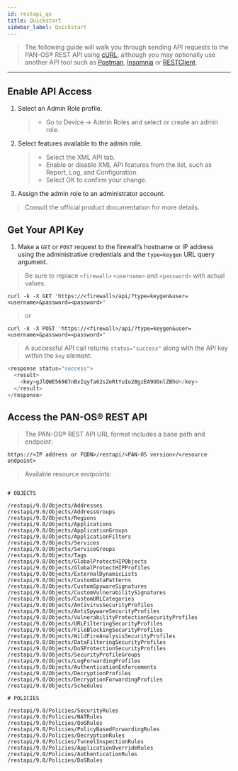 ```yaml
---
id: restapi_qs
title: Quickstart
sidebar_label: Quickstart
---
```


> The following guide will walk you through sending API requests to the PAN-OS® REST API using <a href="https://curl.haxx.se/docs/httpscripting.html" target="_blank">cURL</a>, although you may optionally use another API tool such as <a href="https://www.getpostman.com/" target="_blank">Postman</a>, <a href="https://insomnia.rest/" target="_blank">Insomnia</a> or <a href="http://restclient.net/" target="_blank">RESTClient</a>. 

---

## Enable API Access

1. Select an Admin Role profile.
    > * Go to Device -> Admin Roles and select or create an admin role.

2. Select features available to the admin role.
    > * Select the XML API tab.
    > * Enable or disable XML API features from the list, such as Report, Log, and Configuration.
    > * Select OK to confirm your change.

3. Assign the admin role to an administrator account.

> Consult the official product documentation for more details.

## Get Your API Key

1. Make a `GET` or `POST` request to the firewall’s hostname or IP address using the administrative credentials and the `type=keygen` URL query argument.

> Be sure to replace `<firewall>` `<username>` and `<password>` with actual values.

``` console
curl -k -X GET 'https://<firewall>/api/?type=keygen&user=<username>&password=<password>'
```

> or

``` console
curl -k -X POST 'https://<firewall>/api/?type=keygen&user=<username>&password=<password>'
```

> A successful API call returns `status="success"` along with the API key within the `key` element:

``` javascript
<response status="success"> 
  <result> 
    <key>gJlQWE56987nBxIqyfa62sZeRtYuIo2BgzEA9UOnlZBhU</key> 
  </result> 
</response>
```

## Access the PAN-OS® REST API

> The PAN-OS® REST API URL format includes a base path and endpoint:

``` console
https://<IP address or FQDN>/restapi/<PAN-OS version>/<resource endpoint>
```

> Available resource endpoints:

``` console

# OBJECTS

/restapi/9.0/Objects/Addresses
/restapi/9.0/Objects/AddressGroups
/restapi/9.0/Objects/Regions
/restapi/9.0/Objects/Applications
/restapi/9.0/Objects/ApplicationGroups
/restapi/9.0/Objects/ApplicationFilters
/restapi/9.0/Objects/Services
/restapi/9.0/Objects/ServiceGroups
/restapi/9.0/Objects/Tags
/restapi/9.0/Objects/GlobalProtectHIPObjects
/restapi/9.0/Objects/GlobalProtectHIPProfiles
/restapi/9.0/Objects/ExternalDynamicLists
/restapi/9.0/Objects/CustomDataPatterns
/restapi/9.0/Objects/CustomSpywareSignatures
/restapi/9.0/Objects/CustomVulnerabilitySignatures
/restapi/9.0/Objects/CustomURLCategories
/restapi/9.0/Objects/AntivirusSecurityProfiles
/restapi/9.0/Objects/AntiSpywareSecurityProfiles
/restapi/9.0/Objects/VulnerabilityProtectionSecurityProfiles
/restapi/9.0/Objects/URLFilteringSecurityProfiles
/restapi/9.0/Objects/FileBlockingSecurityProfiles
/restapi/9.0/Objects/WildFireAnalysisSecurityProfiles
/restapi/9.0/Objects/DataFilteringSecurityProfiles
/restapi/9.0/Objects/DoSProtectionSecurityProfiles
/restapi/9.0/Objects/SecurityProfileGroups
/restapi/9.0/Objects/LogForwardingProfiles
/restapi/9.0/Objects/AuthenticationEnforcements
/restapi/9.0/Objects/DecryptionProfiles
/restapi/9.0/Objects/DecryptionForwardingProfiles
/restapi/9.0/Objects/Schedules

# POLICIES

/restapi/9.0/Policies/SecurityRules
/restapi/9.0/Policies/NATRules
/restapi/9.0/Policies/QoSRules
/restapi/9.0/Policies/PolicyBasedForwardingRules
/restapi/9.0/Policies/DecryptionRules
/restapi/9.0/Policies/TunnelInspectionRules
/restapi/9.0/Policies/ApplicationOverrideRules
/restapi/9.0/Policies/AuthenticationRules
/restapi/9.0/Policies/DoSRules
```